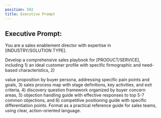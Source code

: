 ```yaml
---
position: 502
title: Executive Prompt
---
```


## Executive Prompt:

You are a sales enablement director with expertise in [INDUSTRY/SOLUTION TYPE].

Develop a comprehensive sales playbook for [PRODUCT/SERVICE], including 1) an ideal customer profile with specific firmographic and need-based characteristics, 2)

value proposition by buyer persona, addressing specific pain points and goals, 3) sales process map with stage definitions, key activities, and exit criteria, 4) discovery question framework organized by buyer concern areas, 5) objection handling guide with effective responses to top 5-7 common objections, and 6) competitive positioning guide with specific differentiation points. Format as a practical reference guide for sales teams, using clear, action-oriented language.